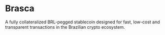 # Brasca
A fully collateralized BRL-pegged stablecoin designed for fast, low-cost and transparent transactions in the Brazilian crypto ecosystem.
